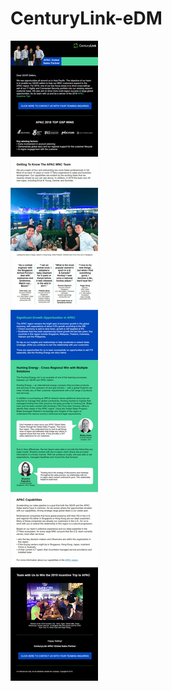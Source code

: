 # CenturyLink-eDM
![Preview](https://github.com/gbjack/CenturyLink-eDM/blob/master/img/background.jpg)
